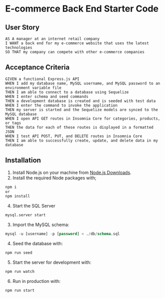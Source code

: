 # E-commerce Back End Starter Code

## User Story
```
AS A manager at an internet retail company
I WANT a back end for my e-commerce website that uses the latest technologies
SO THAT my company can compete with other e-commerce companies
```

## Acceptance Criteria
```
GIVEN a functional Express.js API
WHEN I add my database name, MySQL username, and MySQL password to an environment variable file
THEN I am able to connect to a database using Sequelize
WHEN I enter schema and seed commands
THEN a development database is created and is seeded with test data
WHEN I enter the command to invoke the application
THEN my server is started and the Sequelize models are synced to the MySQL database
WHEN I open API GET routes in Insomnia Core for categories, products, or tags
THEN the data for each of these routes is displayed in a formatted JSON
WHEN I test API POST, PUT, and DELETE routes in Insomnia Core
THEN I am able to successfully create, update, and delete data in my database
```

## Installation
1) Install Node.js on your machine from [Node.js Downloads](https://nodejs.org/en/download).
2) Install the required Node packages with;
```sh
npm i
or
npm install
```
4) Start the SQL Server
```sh
mysql.server start
```
3) Import the MySQL schema:
```sql
mysql -u [username] -p [password] < ./db/schema.sql
```
4) Seed the database with:
```sh
npm run seed
```
5) Start the server for development with:
```sh
npm run watch
```
6) Run in production with:
 ```sh
 npm run start
 ```
